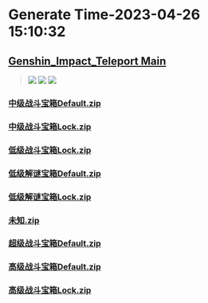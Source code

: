 # Generate Time-2023-04-26 15:10:32

## [Genshin_Impact_Teleport Main](https://github.com/Sam5440/Genshin_Impact_Teleport)

>![](https://komarev.com/ghpvc/?username=done439)
>![](https://komarev.com/ghpvc/?username=done438)
>![](https://komarev.com/ghpvc/?username=done437)

### [中级战斗宝箱Default.zip](https://raw.githubusercontent.com/Sam5440/Genshin_Impact_Teleport/download/ManualCollectPoint/Chest/Generate%20Chest/%E6%9C%AA%E7%9F%A5/%E4%B8%AD%E7%BA%A7%E6%88%98%E6%96%97%E5%AE%9D%E7%AE%B1Default.zip)

### [中级战斗宝箱Lock.zip](https://raw.githubusercontent.com/Sam5440/Genshin_Impact_Teleport/download/ManualCollectPoint/Chest/Generate%20Chest/%E6%9C%AA%E7%9F%A5/%E4%B8%AD%E7%BA%A7%E6%88%98%E6%96%97%E5%AE%9D%E7%AE%B1Lock.zip)

### [低级战斗宝箱Lock.zip](https://raw.githubusercontent.com/Sam5440/Genshin_Impact_Teleport/download/ManualCollectPoint/Chest/Generate%20Chest/%E6%9C%AA%E7%9F%A5/%E4%BD%8E%E7%BA%A7%E6%88%98%E6%96%97%E5%AE%9D%E7%AE%B1Lock.zip)

### [低级解谜宝箱Default.zip](https://raw.githubusercontent.com/Sam5440/Genshin_Impact_Teleport/download/ManualCollectPoint/Chest/Generate%20Chest/%E6%9C%AA%E7%9F%A5/%E4%BD%8E%E7%BA%A7%E8%A7%A3%E8%B0%9C%E5%AE%9D%E7%AE%B1Default.zip)

### [低级解谜宝箱Lock.zip](https://raw.githubusercontent.com/Sam5440/Genshin_Impact_Teleport/download/ManualCollectPoint/Chest/Generate%20Chest/%E6%9C%AA%E7%9F%A5/%E4%BD%8E%E7%BA%A7%E8%A7%A3%E8%B0%9C%E5%AE%9D%E7%AE%B1Lock.zip)

### [未知.zip](https://raw.githubusercontent.com/Sam5440/Genshin_Impact_Teleport/download/ManualCollectPoint/Chest/Generate%20Chest/%E6%9C%AA%E7%9F%A5/%E6%9C%AA%E7%9F%A5.zip)

### [超级战斗宝箱Default.zip](https://raw.githubusercontent.com/Sam5440/Genshin_Impact_Teleport/download/ManualCollectPoint/Chest/Generate%20Chest/%E6%9C%AA%E7%9F%A5/%E8%B6%85%E7%BA%A7%E6%88%98%E6%96%97%E5%AE%9D%E7%AE%B1Default.zip)

### [高级战斗宝箱Default.zip](https://raw.githubusercontent.com/Sam5440/Genshin_Impact_Teleport/download/ManualCollectPoint/Chest/Generate%20Chest/%E6%9C%AA%E7%9F%A5/%E9%AB%98%E7%BA%A7%E6%88%98%E6%96%97%E5%AE%9D%E7%AE%B1Default.zip)

### [高级战斗宝箱Lock.zip](https://raw.githubusercontent.com/Sam5440/Genshin_Impact_Teleport/download/ManualCollectPoint/Chest/Generate%20Chest/%E6%9C%AA%E7%9F%A5/%E9%AB%98%E7%BA%A7%E6%88%98%E6%96%97%E5%AE%9D%E7%AE%B1Lock.zip)

